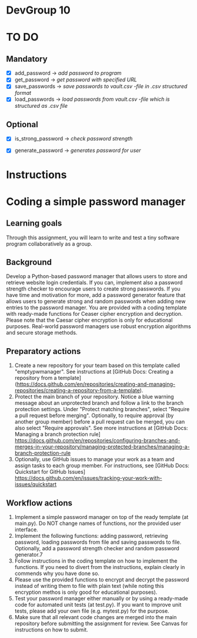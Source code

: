 # DevGroup 10

# TO DO

## Mandatory


- [x] add_password -> _add password to program_
- [x] get_password -> _get password with specified URL_
- [x] save_passwords -> _save passwords to vault.csv -file in .csv structured format_
- [x] load_passwords -> _load passwords from vault.csv -file which is structured as .csv file_

## Optional

- [x] is_strong_password -> _check password strength_
- [x] generate_password -> _generates password for user_





# Instructions

# Coding a simple password manager

## Learning goals

Through this assignment,  you will learn to write and test a tiny software program collaboratively as a group.

## Background 

Develop a Python-based password manager that allows users to store and retrieve website login credentials. If you can, implement also a password strength checker to encourage users to create strong passwords. If you have time and motivation for more, add a password generator feature that allows users to generate strong and random passwords when adding new entries to the password manager.  You are provided with a coding template with ready-made functions for Ceaser cipher encryption and decryption.  Please note that the Caesar cipher encryption is only for educational purposes. Real-world password managers use robust encryption algorithms and secure storage methods.

## Preparatory actions

1. Create a new repository for your team based on this template called "emptypwmanager". See instructions at [GitHub Docs: Creating a repository from a template] (https://docs.github.com/en/repositories/creating-and-managing-repositories/creating-a-repository-from-a-template).
2. Protect the main branch of your repository. Notice a blue warning message about an unprotected branch and follow a link to the branch protection settings. Under "Protect matching branches", select "Require a pull request before merging". Optionally, to require approval (by another group member) before a pull request can be merged, you can also select "Require approvals". See more instructions at [GitHub Docs: Managing a branch protection rule] https://docs.github.com/en/repositories/configuring-branches-and-merges-in-your-repository/managing-protected-branches/managing-a-branch-protection-rule
3. Optionally, use GitHub issues to manage your work as a team and assign tasks to each group member.  For instructions, see [GitHub Docs: Quickstart for GitHub Issues]  https://docs.github.com/en/issues/tracking-your-work-with-issues/quickstart

## Workflow actions

1.  Implement a simple password manager on top of the ready template (at main.py). Do NOT change names of functions, nor the provided user interface.
2.  Implement the following functions: adding password, retrieving password, loading passwords from file and saving passwords to file. Optionally, add a password strength checker and random password generator.7
3.  Follow instructions in the coding template on how to implement the functions. If you need to divert from the instructions, explain clearly in commends why you have done so.
4.	Please use the provided functions to encrypt and decrypt the password instead of writing them to file with plain text (while noting this encryption methos is only good for educational purposes).
5.  Test your password manager either manually or by using a ready-made code for automated unit tests (at test.py).  If you want to improve unit tests, please add your own file (e.g. mytest.py) for the purpose.
6.  Make sure that all relevant code changes are merged into the main repository before submitting the assignment for review. See Canvas for instructions on how to submit.
